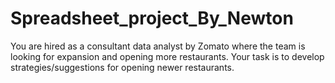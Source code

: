 # Spreadsheet_project_By_Newton
 

You are hired as a consultant data analyst by Zomato where the team is looking for expansion and opening more restaurants. 
Your task is to develop strategies/suggestions for opening newer restaurants.
